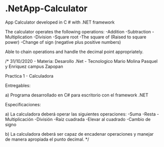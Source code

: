 # .NetApp-Calculator
App Calculator developed in C # with .NET framework 

The calculator operates the following operations:
-Addition
-Subtraction
-Multiplication
-Division
-Square root
-The square of (Raised to square power)
-Change of sign (negative plus positive numbers)

Able to chain operations and handle the decimal point appropriately.


/*
31/10/2020 - Materia: Desarollo .Net - Tecnologico Mario Molina Pasquel y Enriquez campus Zapopan

Practica 1 - Calculadora

Entregables:

a)	Programa desarrollado en C# para escritorio con el framework .NET

Especificaciones:

a)	La calculadora deberá operar las siguientes operaciones:
-Suma
-Resta
-Multiplicación
-División
-Raíz cuadrada
-Elevar al cuadrado
-Cambio de signo

b)	La calculadora deberá ser capaz de encadenar operaciones y manejar de manera apropiada el punto decimal.
*/
